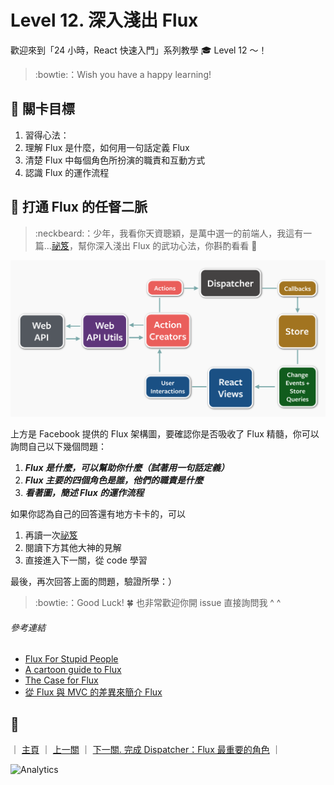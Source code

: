 # Level 12. 深入淺出 Flux

歡迎來到「24 小時，React 快速入門」系列教學 :mortar_board: Level 12 ～！
> :bowtie:：Wish you have a happy learning!


## :checkered_flag: 關卡目標

1. 習得心法：
  1. 理解 Flux 是什麼，如何用一句話定義 Flux
  2. 清楚 Flux 中每個角色所扮演的職責和互動方式
  3. 認識 Flux 的運作流程


## :triangular_flag_on_post: 打通 Flux 的任督二脈

> :neckbeard:：少年，我看你天資聰穎，是萬中選一的前端人，我這有一篇...[祕笈](https://medium.com/p/44a48c320e11)，幫你深入淺出 Flux 的武功心法，你斟酌看看 :lollipop:

![Flux](../assets/flux-diagram.png)

上方是 Facebook 提供的 Flux 架構圖，要確認你是否吸收了 Flux 精髓，你可以詢問自己以下幾個問題：

1. ***Flux 是什麼，可以幫助你什麼（試著用一句話定義）***
2. ***Flux 主要的四個角色是誰，他們的職責是什麼***
3. ***看著圖，簡述 Flux 的運作流程***

如果你認為自己的回答還有地方卡卡的，可以

1. 再讀一次[祕笈](https://medium.com/p/44a48c320e11)
2. 閱讀下方其他大神的見解
3. 直接進入下一關，從 code 學習

最後，再次回答上面的問題，驗證所學：）

> :bowtie:：Good Luck! :four_leaf_clover: 也非常歡迎你開 issue 直接詢問我 ^ ^

###### 參考連結

- [Flux For Stupid People](http://blog.andrewray.me/flux-for-stupid-people/)
- [A cartoon guide to Flux](https://code-cartoons.com/a-cartoon-guide-to-flux-6157355ab207)
- [The Case for Flux](https://medium.com/swlh/the-case-for-flux-379b7d1982c6)
- [從 Flux 與 MVC 的差異來簡介 Flux](http://blog.techbridge.cc/2016/04/29/introduce-flux-from-flux-and-mvc/)


## :rocket:

｜ [主頁](../../) ｜ [上一關](../level-11_component-lifecycle) ｜ [下一關. 完成 Dispatcher：Flux 最重要的角色](../level-13_flux-dispatcher) ｜


![Analytics](https://shining-ga-beacon.appspot.com/UA-77436651-1/level-12_flux?pixel)
